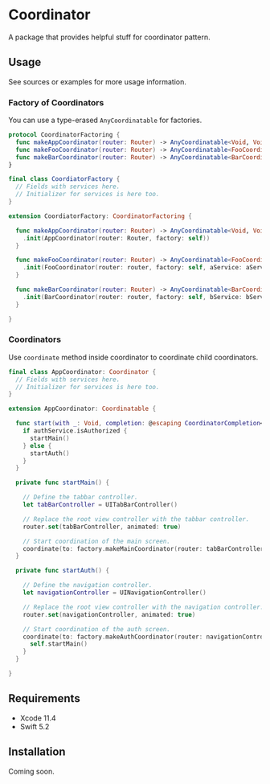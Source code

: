 # Coordinator

A package that provides helpful stuff for coordinator pattern.

## Usage

See sources or examples for more usage information.

### Factory of Coordinators

You can use a type-erased `AnyCoordinatable` for factories.

```swift
protocol CoordinatorFactoring {
  func makeAppCoordinator(router: Router) -> AnyCoordinatable<Void, Void>
  func makeFooCoordinator(router: Router) -> AnyCoordinatable<FooCoordinatorInput, FooCoordinatorOutput>
  func makeBarCoordinator(router: Router) -> AnyCoordinatable<BarCoordinatorInput, BarCoordinatorOutput>
}

final class CoordiatorFactory {
  // Fields with services here.
  // Initializer for services is here too.
}

extension CoordiatorFactory: CoordinatorFactoring {

  func makeAppCoordinator(router: Router) -> AnyCoordinatable<Void, Void> {
    .init(AppCoordinator(router: Router, factory: self))
  }

  func makeFooCoordinator(router: Router) -> AnyCoordinatable<FooCoordinatorInput, FooCoordinatorOutput> {
    .init(FooCoordinator(router: router, factory: self, aService: aService))
  }

  func makeBarCoordinator(router: Router) -> AnyCoordinatable<BarCoordinatorInput, BarCoordinatorOutput> {
    .init(BarCoordinator(router: router, factory: self, bService: bService))
  }

}
```

### Coordinators

Use `coordinate` method inside coordinator to coordinate child coordinators.

```swift
final class AppCoordinator: Coordinator {
  // Fields with services here.
  // Initializer for services is here too.
}

extension AppCoordinator: Coordinatable {

  func start(with _: Void, completion: @escaping CoordinatorCompletion<Void>) {
    if authService.isAuthorized {
      startMain()
    } else {
      startAuth()
    }
  }

  private func startMain() {

    // Define the tabbar controller.
    let tabBarController = UITabBarController()

    // Replace the root view controller with the tabbar controller.
    router.set(tabBarController, animated: true)

    // Start coordination of the main screen.
    coordinate(to: factory.makeMainCoordinator(router: tabBarController)) { _ in }
  }

  private func startAuth() {

    // Define the navigation controller.
    let navigationController = UINavigationController()

    // Replace the root view controller with the navigation controller.
    router.set(navigationController, animated: true)

    // Start coordination of the auth screen.
    coordinate(to: factory.makeAuthCoordinator(router: navigationController)) { [unowned self] _ in
      self.startMain()
    }
  }

}
```

## Requirements

* Xcode 11.4
* Swift 5.2

## Installation

Coming soon.